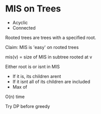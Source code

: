 # MIS on Trees

* Acyclic
* Connected

Rooted trees are trees with a specified root.

Claim: MIS is 'easy' on rooted trees

mis(v) = size of MIS in subtree rooted at v

Either root is or isnt in MIS
* If it is, its children arent
* If it isnt all of its children are included
* Max of

O(n) time


Try DP before greedy